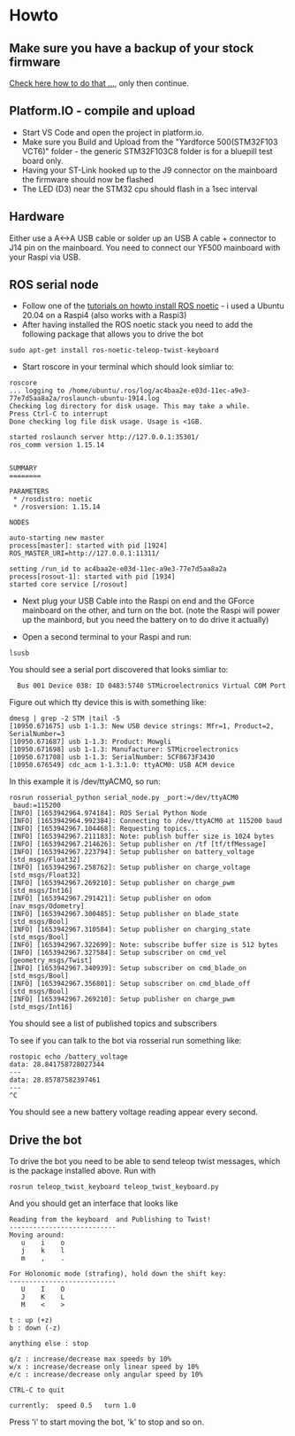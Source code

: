 # Howto

## Make sure you have a backup of your stock firmware

[Check here how to do that ...](../mainboard_firmware), only then continue.

## Platform.IO - compile and upload

- Start VS Code and open the project in platform.io.
- Make sure you Build and Upload from the "Yardforce 500(STM32F103 VCT6)" folder - the generic STM32F103C8 folder is for a bluepill test board only.
- Having your ST-Link hooked up to the J9 connector on the mainboard the firmware should now be flashed
- The LED (D3) near the STM32 cpu should flash in a 1sec interval

## Hardware

Either use a A<->A USB cable or solder up an USB A cable + connector to J14 pin on the mainboard. You need to connect our YF500 mainboard with your Raspi via USB.

## ROS serial node

- Follow one of the [tutorials on howto install ROS noetic](https://x-tech.online/2022/01/installing-ros-noetic-on-a-headless-raspberry-pi-4-with-ubuntu-20-04/) - i used a Ubuntu 20.04 on a Raspi4 (also works with a Raspi3)
- After having installed the ROS noetic stack you need to add the following package that allows you to drive the bot
```
sudo apt-get install ros-noetic-teleop-twist-keyboard
```
- Start roscore in your terminal which should look simliar to:
```
roscore
... logging to /home/ubuntu/.ros/log/ac4baa2e-e03d-11ec-a9e3-77e7d5aa8a2a/roslaunch-ubuntu-1914.log
Checking log directory for disk usage. This may take a while.
Press Ctrl-C to interrupt
Done checking log file disk usage. Usage is <1GB.

started roslaunch server http://127.0.0.1:35301/
ros_comm version 1.15.14


SUMMARY
========

PARAMETERS
 * /rosdistro: noetic
 * /rosversion: 1.15.14

NODES

auto-starting new master
process[master]: started with pid [1924]
ROS_MASTER_URI=http://127.0.0.1:11311/

setting /run_id to ac4baa2e-e03d-11ec-a9e3-77e7d5aa8a2a
process[rosout-1]: started with pid [1934]
started core service [/rosout]
````

- Next plug your USB Cable into the Raspi on end and the GForce mainboard on the other, and turn on the bot.
 (note the Raspi will power up the mainbord, but you need the battery on to do drive it actually)

- Open a second terminal to your Raspi and run:

```
lsusb
```
  You should see a serial port discovered that looks simliar to:
 
```
  Bus 001 Device 038: ID 0483:5740 STMicroelectronics Virtual COM Port
```
  Figure out which tty device this is with something like:
  
```
dmesg | grep -2 STM |tail -5
[10950.671675] usb 1-1.3: New USB device strings: Mfr=1, Product=2, SerialNumber=3
[10950.671687] usb 1-1.3: Product: Mowgli
[10950.671698] usb 1-1.3: Manufacturer: STMicroelectronics
[10950.671708] usb 1-1.3: SerialNumber: 5CF8673F3430
[10950.676549] cdc_acm 1-1.3:1.0: ttyACM0: USB ACM device
```
  In this example it is /dev/ttyACM0, so run:
  
``` 
rosrun rosserial_python serial_node.py _port:=/dev/ttyACM0 _baud:=115200
[INFO] [1653942964.974184]: ROS Serial Python Node
[INFO] [1653942964.992384]: Connecting to /dev/ttyACM0 at 115200 baud
[INFO] [1653942967.104468]: Requesting topics...
[INFO] [1653942967.211183]: Note: publish buffer size is 1024 bytes
[INFO] [1653942967.214626]: Setup publisher on /tf [tf/tfMessage]
[INFO] [1653942967.223794]: Setup publisher on battery_voltage [std_msgs/Float32]
[INFO] [1653942967.258762]: Setup publisher on charge_voltage [std_msgs/Float32]
[INFO] [1653942967.269210]: Setup publisher on charge_pwm [std_msgs/Int16]
[INFO] [1653942967.291421]: Setup publisher on odom [nav_msgs/Odometry]
[INFO] [1653942967.300485]: Setup publisher on blade_state [std_msgs/Bool]
[INFO] [1653942967.310584]: Setup publisher on charging_state [std_msgs/Bool]
[INFO] [1653942967.322699]: Note: subscribe buffer size is 512 bytes
[INFO] [1653942967.327584]: Setup subscriber on cmd_vel [geometry_msgs/Twist]
[INFO] [1653942967.340939]: Setup subscriber on cmd_blade_on [std_msgs/Bool]
[INFO] [1653942967.356801]: Setup subscriber on cmd_blade_off [std_msgs/Bool]
[INFO] [1653942967.269210]: Setup publisher on charge_pwm [std_msgs/Int16]
```
 You should see a list of published topics and subscribers
 
 To see if you can talk to the bot via rosserial run something like:
 
```
rostopic echo /battery_voltage
data: 28.841758728027344
---
data: 28.85787582397461
---
^C
````
You should see a new battery voltage reading appear every second.

## Drive the bot

To drive the bot you need to be able to send teleop twist messages, which is the package installed above.
Run with

```
rosrun teleop_twist_keyboard teleop_twist_keyboard.py
```

And you should get an interface that looks like

```
Reading from the keyboard  and Publishing to Twist!
---------------------------
Moving around:
   u    i    o
   j    k    l
   m    ,    .

For Holonomic mode (strafing), hold down the shift key:
---------------------------
   U    I    O
   J    K    L
   M    <    >

t : up (+z)
b : down (-z)

anything else : stop

q/z : increase/decrease max speeds by 10%
w/x : increase/decrease only linear speed by 10%
e/c : increase/decrease only angular speed by 10%

CTRL-C to quit

currently:	speed 0.5	turn 1.0
```

Press 'i' to start moving the bot, 'k' to stop and so on.


